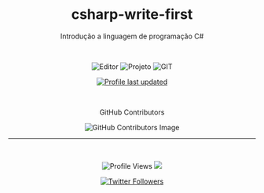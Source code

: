 <div align="center">
<h1>csharp-write-first</h1>

Introdução a linguagem de programação C#

<br>



![Editor](https://img.shields.io/badge/Editor-VSCode-blue?style=flat-square&logo=visual-studio-code&logoColor=white&style=flat)
![Projeto](https://badgen.net/badge/Projeto/Building/orange)
![GIT](https://badgen.net/badge/Git/ON/green?icon=github)
<!-- trocar o nome do repositório para atualizar -->
[![Profile last updated](https://img.shields.io/github/last-commit/verasdan/testejs?label=Last%20updated&style=flat)](https://github.com/verasdan/csharp-write-first/commits)

</div>


<br>

<!-- GitHub Contributors -->
<div align="center">

GitHub Contributors
<!-- Trocar o nome do repositório para atualizar -->
![GitHub Contributors Image](https://contrib.rocks/image?repo=verasdan/csharp-write-first)


</div>

___

<div align="center"><br>

![Profile Views](https://komarev.com/ghpvc/?username=verasdan)
![](https://badges.pufler.dev/visits/verasdan/verasdan?color=black&logo=github&style=flat-square)

[![Twitter Followers](https://badgen.net/twitter/follow/veras_dan)](https://twitter.com/veras_dan)
</div>